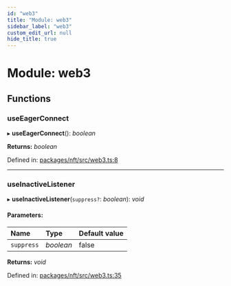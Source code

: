 ```yaml
---
id: "web3"
title: "Module: web3"
sidebar_label: "web3"
custom_edit_url: null
hide_title: true
---
```


# Module: web3

## Functions

### useEagerConnect

▸ **useEagerConnect**(): *boolean*

**Returns:** *boolean*

Defined in: [packages/nft/src/web3.ts:8](https://github.com/xr3ngine/xr3ngine/blob/77d12cea0/packages/nft/src/web3.ts#L8)

___

### useInactiveListener

▸ **useInactiveListener**(`suppress?`: *boolean*): *void*

#### Parameters:

Name | Type | Default value |
:------ | :------ | :------ |
`suppress` | *boolean* | false |

**Returns:** *void*

Defined in: [packages/nft/src/web3.ts:35](https://github.com/xr3ngine/xr3ngine/blob/77d12cea0/packages/nft/src/web3.ts#L35)
